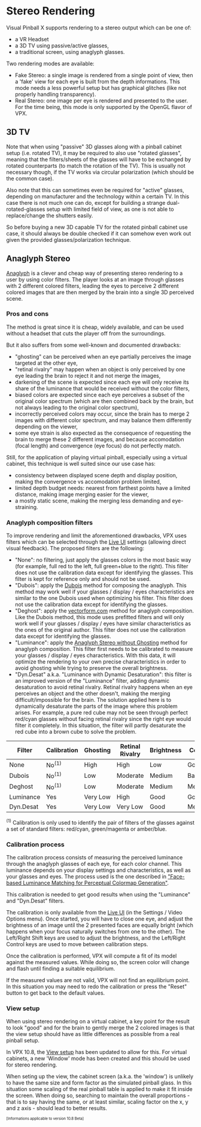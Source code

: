 # Stereo Rendering

Visual Pinball X supports rendering to a stereo output which can be one of:
- a VR Headset
- a 3D TV using passive/active glasses,
- a traditional screen, using anaglyph glasses.

Two rendering modes are available:
- Fake Stereo: a single image is rendered from a single point of view, then a 'fake' view for each eye is built from the depth informations. This mode needs a less powerful setup but has graphical glitches (like not properly handling transparency).
- Real Stereo: one image per eye is rendered and presented to the user. For the time being, this mode is only supported by the OpenGL flavor of VPX.

## 3D TV

Note that when using "passive" 3D glasses along with a pinball cabinet setup (i.e. rotated TV), it may be required to also use "rotated glasses",
meaning that the filters/sheets of the glasses will have to be exchanged by rotated counterparts (to match the rotation of the TV).
This is usually not necessary though, if the TV works via circular polarization (which should be the common case).

Also note that this can sometimes even be required for "active" glasses, depending on manufacturer and the technology within a certain TV.
In this case there is not much one can do, except for building a strange dual-rotated-glasses setup with limited field of view,
as one is not able to replace/change the shutters easily.

So before buying a new 3D capable TV for the rotated pinball cabinet use case, it should always be double checked if it can somehow even work out given the provided glasses/polarization technique.

## Anaglyph Stereo

[Anaglyph](https://en.wikipedia.org/wiki/Anaglyph_3D) is a clever and cheap way of presenting stereo rendering to a user by using color filters. The player looks at an image through glasses with 2 different colored filters, leading the eyes to perceive 2 different colored images that are then merged by the brain into a single 3D perceived scene.

### Pros and cons

The method is great since it is cheap, widely available, and can be used without a headset that cuts the player off from the surroundings.

But it also suffers from some well-known and documented drawbacks:
- "ghosting" can be perceived when an eye partially perceives the image targeted at the other eye,
- "retinal rivalry" may happen when an object is only perceived by one eye leading the brain to reject it and not merge the images,
- darkening of the scene is expected since each eye will only receive its share of the luminance that would be received without the color filters,
- biased colors are expected since each eye perceives a subset of the original color spectrum (which are then combined back by the brain, but not always leading to the original color spectrum),
- incorrectly perceived colors may occur, since the brain has to merge 2 images with different color spectrum, and may balance them differently depending on the viewer,
- some eye strain is also expected as the consequence of requesting the brain to merge these 2 different images, and because accomodation (focal length) and convergence (eye focus) do not perfectly match.

Still, for the application of playing virtual pinball, especially using a virtual cabinet, this technique is well suited since our use case has:
- consistency between displayed scene depth and display position, making the convergence vs accomodation problem limited,
- limited depth budget needs: nearest from farthest points have a limited distance, making image merging easier for the viewer,
- a mostly static scene, making the merging less demanding and eye-straining.

### Anaglyph composition filters

To improve rendering and limit the aforementioned drawbacks, VPX uses filters which can be selected through the [Live UI](LiveUI.md) settings (allowing direct visual feedback). The proposed filters are the following:
- "None": no filtering, just apply the glasses colors in the most basic way (for example, full red to the left, full green+blue to the right). This filter does not use the calibration data except for identifying the glasses. This filter is kept for reference only and should not be used.
- "Dubois": apply the [Dubois](https://www.site.uottawa.ca/~edubois/anaglyph/) method for composing the anaglyph. This method may work well if your glasses / display / eyes characteristics are similar to the one Dubois used when optimizing his filter. This filter does not use the calibration data except for identifying the glasses.
- "Deghost": apply the [vectorform.com](http://iaian7.com/quartz/AnaglyphCompositing) method for anaglyph composition. Like the Dubois method, this mode uses prefitted filters and will only work well if your glasses / display / eyes have similar characteristics as the ones of the original author.  This filter does not use the calibration data except for identifying the glasses.
- "Luminance": apply the [Anaglyph Stereo without Ghosting](https://www.visus.uni-stuttgart.de/en/research/computer-graphics/anaglyph-stereo/anaglyph-stereo-without-ghosting/) method for anaglyph composition. This filter first needs to be calibrated to measure your glasses / display / eyes characteristics. With this data, it will optimize the rendering to your own precise characteristics in order to avoid ghosting while trying to preserve the overall brightness.
- "Dyn.Desat" a.k.a. "Luminance with Dynamic Desaturation": this filter is an improved version of the "Luminance" filter, adding dynamic desaturation to avoid retinal rivalry. Retinal rivalry happens when an eye perceives an object and the other doesn't, making the merging difficult/impossible for the brain. The solution applied here is to dynamically desaturate the parts of the image where this problem arises. For example, a pure red cube may not be seen through perfect red/cyan glasses without facing retinal rivalry since the right eye would filter it completely. In this situation, the filter will partly desaturate the red cube into a brown cube to solve the problem.

| Filter    | Calibration | Ghosting | Retinal Rivalry | Brightness | Colors |
| --------- | ----------- | -------- | --------------- | ---------- | ------ |
| None      | No<sup>(1)</sup> | High | High | Low | Good |
| Dubois    | No<sup>(1)</sup> | Low | Moderate | Medium | Bad |
| Deghost   | No<sup>(1)</sup> | Low | Moderate | Medium | Medium |
| Luminance | Yes  | Very Low | High | Good | Good |
| Dyn.Desat | Yes  | Very Low | Very Low | Good | Medium |

<sup>(1)</sup> Calibration is only used to identify the pair of filters of the glasses against a set of standard filters: red/cyan, green/magenta or amber/blue.

### Calibration process

The calibration process consists of measuring the perceived luminance through the anaglyph glasses of each eye, for each color channel. This luminance depends on your display settings and characteristics, as well as your glasses and eyes. The process used is the one described in ["Face-based Luminance Matching for Perceptual Colormap Generation"](https://people.cs.uchicago.edu/~glk/pubs/pdf/Kindlmann-FaceBasedLuminanceMatching-VIS-2002.pdf).

This calibration is needed to get good results when using the "Luminance" and "Dyn.Desat" filters.

The calibration is only available from the [Live UI](LiveUI.md) (in the Settings / Video Options menu). Once started, you will have to close one eye, and adjust the brightness of an image until the 2 presented faces are equally bright (which happens when your focus naturally switches from one to the other). The Left/Right Shift keys are used to adjust the brightness, and the Left/Right Control keys are used to move between calibration steps.

Once the calibration is performed, VPX will compute a fit of its model against the measured values. While doing so, the screen color will change and flash until finding a suitable equilibrium.

If the measured values are not valid, VPX will not find an equilibrium point. In this situation you may need to redo the calibration or press the "Reset" button to get back to the default values.

### View setup

When using stereo rendering on a virtual cabinet, a key point for the result to look "good" and for the brain to gently merge the 2 colored images is that the view setup should have as little differences as possible from a real pinball setup.

In VPX 10.8, the [View setup](<View Setup.md>) has been updated to allow for this. For virtual cabinets, a new 'Window' mode has been created and this should be used for stereo rendering.

When seting up the view, the cabinet screen (a.k.a. the 'window') is unlikely to have the same size and form factor as the simulated pinball glass. In this situation some scaling of the real pinball table is applied to make it fit inside the screen. When doing so, searching to maintain the overall proportions - that is to say having the same, or at least similar, scaling factor on the x, y and z axis - should lead to better results.



<sub><sup>[Informations applicable to version 10.8 Beta]</sup></sub>
